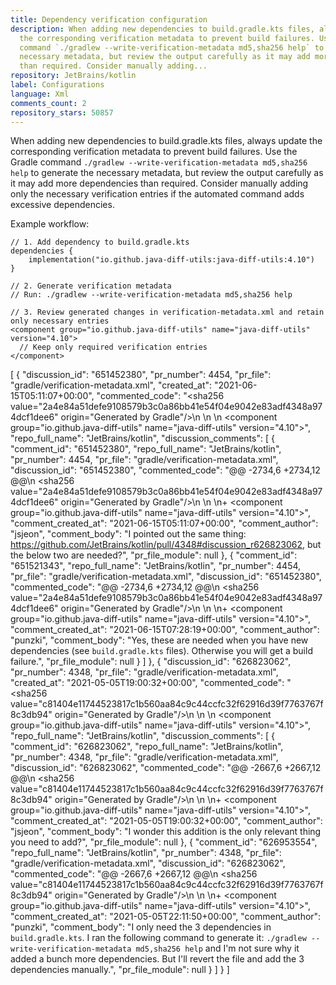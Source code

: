 ```yaml
---
title: Dependency verification configuration
description: When adding new dependencies to build.gradle.kts files, always update
  the corresponding verification metadata to prevent build failures. Use the Gradle
  command `./gradlew --write-verification-metadata md5,sha256 help` to generate the
  necessary metadata, but review the output carefully as it may add more dependencies
  than required. Consider manually adding...
repository: JetBrains/kotlin
label: Configurations
language: Xml
comments_count: 2
repository_stars: 50857
---
```


When adding new dependencies to build.gradle.kts files, always update the corresponding verification metadata to prevent build failures. Use the Gradle command `./gradlew --write-verification-metadata md5,sha256 help` to generate the necessary metadata, but review the output carefully as it may add more dependencies than required. Consider manually adding only the necessary verification entries if the automated command adds excessive dependencies.

Example workflow:
```
// 1. Add dependency to build.gradle.kts
dependencies {
    implementation("io.github.java-diff-utils:java-diff-utils:4.10")
}

// 2. Generate verification metadata
// Run: ./gradlew --write-verification-metadata md5,sha256 help

// 3. Review generated changes in verification-metadata.xml and retain only necessary entries
<component group="io.github.java-diff-utils" name="java-diff-utils" version="4.10">
  // Keep only required verification entries
</component>
```


[
  {
    "discussion_id": "651452380",
    "pr_number": 4454,
    "pr_file": "gradle/verification-metadata.xml",
    "created_at": "2021-06-15T05:11:07+00:00",
    "commented_code": "<sha256 value=\"2a4e84a51defe9108579b3c0a86bb41e54f04e9042e83adf4348a974dcf1dee6\" origin=\"Generated by Gradle\"/>\n         </artifact>\n      </component>\n      <component group=\"io.github.java-diff-utils\" name=\"java-diff-utils\" version=\"4.10\">",
    "repo_full_name": "JetBrains/kotlin",
    "discussion_comments": [
      {
        "comment_id": "651452380",
        "repo_full_name": "JetBrains/kotlin",
        "pr_number": 4454,
        "pr_file": "gradle/verification-metadata.xml",
        "discussion_id": "651452380",
        "commented_code": "@@ -2734,6 +2734,12 @@\n             <sha256 value=\"2a4e84a51defe9108579b3c0a86bb41e54f04e9042e83adf4348a974dcf1dee6\" origin=\"Generated by Gradle\"/>\n          </artifact>\n       </component>\n+      <component group=\"io.github.java-diff-utils\" name=\"java-diff-utils\" version=\"4.10\">",
        "comment_created_at": "2021-06-15T05:11:07+00:00",
        "comment_author": "jsjeon",
        "comment_body": "I pointed out the same thing: https://github.com/JetBrains/kotlin/pull/4348#discussion_r626823062, but the below two are needed?",
        "pr_file_module": null
      },
      {
        "comment_id": "651521343",
        "repo_full_name": "JetBrains/kotlin",
        "pr_number": 4454,
        "pr_file": "gradle/verification-metadata.xml",
        "discussion_id": "651452380",
        "commented_code": "@@ -2734,6 +2734,12 @@\n             <sha256 value=\"2a4e84a51defe9108579b3c0a86bb41e54f04e9042e83adf4348a974dcf1dee6\" origin=\"Generated by Gradle\"/>\n          </artifact>\n       </component>\n+      <component group=\"io.github.java-diff-utils\" name=\"java-diff-utils\" version=\"4.10\">",
        "comment_created_at": "2021-06-15T07:28:19+00:00",
        "comment_author": "punzki",
        "comment_body": "Yes, these are needed when you have new dependencies (see `build.gradle.kts` files). Otherwise you will get a build failure.",
        "pr_file_module": null
      }
    ]
  },
  {
    "discussion_id": "626823062",
    "pr_number": 4348,
    "pr_file": "gradle/verification-metadata.xml",
    "created_at": "2021-05-05T19:00:32+00:00",
    "commented_code": "<sha256 value=\"c81404e11744523817c1b560aa84c9c44ccfc32f62916d39f7763767f8c3db94\" origin=\"Generated by Gradle\"/>\n         </artifact>\n      </component>\n      <component group=\"io.github.java-diff-utils\" name=\"java-diff-utils\" version=\"4.10\">",
    "repo_full_name": "JetBrains/kotlin",
    "discussion_comments": [
      {
        "comment_id": "626823062",
        "repo_full_name": "JetBrains/kotlin",
        "pr_number": 4348,
        "pr_file": "gradle/verification-metadata.xml",
        "discussion_id": "626823062",
        "commented_code": "@@ -2667,6 +2667,12 @@\n             <sha256 value=\"c81404e11744523817c1b560aa84c9c44ccfc32f62916d39f7763767f8c3db94\" origin=\"Generated by Gradle\"/>\n          </artifact>\n       </component>\n+      <component group=\"io.github.java-diff-utils\" name=\"java-diff-utils\" version=\"4.10\">",
        "comment_created_at": "2021-05-05T19:00:32+00:00",
        "comment_author": "jsjeon",
        "comment_body": "I wonder this addition is the only relevant thing you need to add?",
        "pr_file_module": null
      },
      {
        "comment_id": "626953554",
        "repo_full_name": "JetBrains/kotlin",
        "pr_number": 4348,
        "pr_file": "gradle/verification-metadata.xml",
        "discussion_id": "626823062",
        "commented_code": "@@ -2667,6 +2667,12 @@\n             <sha256 value=\"c81404e11744523817c1b560aa84c9c44ccfc32f62916d39f7763767f8c3db94\" origin=\"Generated by Gradle\"/>\n          </artifact>\n       </component>\n+      <component group=\"io.github.java-diff-utils\" name=\"java-diff-utils\" version=\"4.10\">",
        "comment_created_at": "2021-05-05T22:11:50+00:00",
        "comment_author": "punzki",
        "comment_body": "I only need the 3 dependencies in `build.gradle.kts`. I ran the following command to generate it: `./gradlew --write-verification-metadata md5,sha256 help` and I'm not sure why it added a bunch more dependencies. But I'll revert the file and add the 3 dependencies manually.",
        "pr_file_module": null
      }
    ]
  }
]
